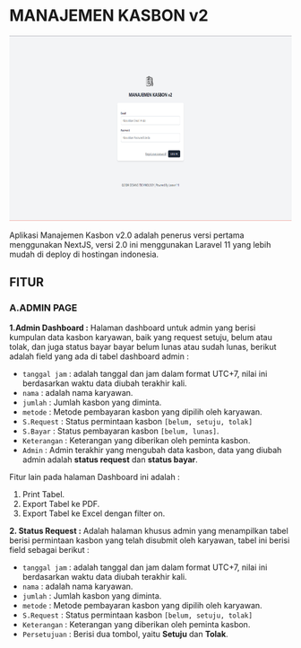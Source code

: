 # MANAJEMEN KASBON v2

<img src="https://github.com/GesangPJ/ManajemenKasbonV2/blob/main/public/image/login-page.png" width="600" height="330">

Aplikasi Manajemen Kasbon v2.0 adalah penerus versi pertama menggunakan NextJS, versi 2.0 ini menggunakan Laravel 11 yang lebih mudah di deploy di hostingan
indonesia. 

## FITUR

### A.ADMIN PAGE

**1.Admin Dashboard :** Halaman dashboard untuk admin yang berisi kumpulan data kasbon karyawan, baik yang request setuju, belum atau tolak, dan juga status bayar
bayar belum lunas atau sudah lunas, berikut adalah field yang ada di tabel dashboard admin :

- `tanggal jam` : adalah tanggal dan jam dalam format UTC+7, nilai ini berdasarkan waktu data diubah terakhir kali.
- `nama` : adalah nama karyawan.
- `jumlah` : Jumlah kasbon yang diminta.
- `metode` : Metode pembayaran kasbon yang dipilih oleh karyawan.
- `S.Request` : Status permintaan kasbon `[belum, setuju, tolak]`
- `S.Bayar` : Status pembayaran kasbon `[belum, lunas]`.
- `Keterangan` : Keterangan yang diberikan oleh peminta kasbon.
- `Admin` : Admin terakhir yang mengubah data kasbon, data yang diubah admin adalah **status request** dan **status bayar**.

Fitur lain pada halaman Dashboard ini adalah :

1. Print Tabel.
2. Export Tabel ke PDF.
3. Export Tabel ke Excel dengan filter on.

**2. Status Request :** Adalah halaman khusus admin yang menampilkan tabel berisi permintaan kasbon yang telah disubmit oleh karyawan, tabel ini berisi field sebagai berikut :

- `tanggal jam` : adalah tanggal dan jam dalam format UTC+7, nilai ini berdasarkan waktu data diubah terakhir kali.
- `nama` : adalah nama karyawan.
- `jumlah` : Jumlah kasbon yang diminta.
- `metode` : Metode pembayaran kasbon yang dipilih oleh karyawan.
- `S.Request` : Status permintaan kasbon `[belum, setuju, tolak]`
- `Keterangan` : Keterangan yang diberikan oleh peminta kasbon.
- `Persetujuan` : Berisi dua tombol, yaitu **Setuju** dan **Tolak**.



